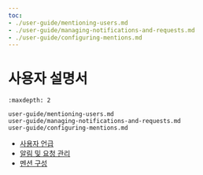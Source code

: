 ```yaml
---
toc:
- ./user-guide/mentioning-users.md
- ./user-guide/managing-notifications-and-requests.md
- ./user-guide/configuring-mentions.md
---
```

# 사용자 설명서

```{toctree}
:maxdepth: 2

user-guide/mentioning-users.md
user-guide/managing-notifications-and-requests.md
user-guide/configuring-mentions.md
```

* [사용자 언급](./user-guide/mentioning-users.md)
* [알림 및 요청 관리](./user-guide/managing-notifications-and-requests.md)
* [멘션 구성](./user-guide/configuring-mentions.md)